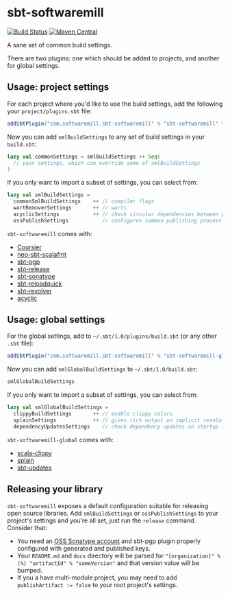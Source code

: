 # sbt-softwaremill
[![Build Status](https://travis-ci.org/softwaremill/sbt-softwaremill.svg?branch=master)](https://travis-ci.org/softwaremill/sbt-softwaremill)
[![Maven Central](https://maven-badges.herokuapp.com/maven-central/com.softwaremill.sbt-softwaremill/sbt-softwaremill/badge.svg)](https://maven-badges.herokuapp.com/maven-central/com.softwaremill.sbt-softwaremill/sbt-softwaremill)  

A sane set of common build settings.

There are two plugins: one which should be added to projects, and another for global settings.

## Usage: project settings 

For each project where you'd like to use the build settings, add the following your `project/plugins.sbt` file:

````scala
addSbtPlugin("com.softwaremill.sbt-softwaremill" % "sbt-softwaremill" % "1.3.5")
````

Now you can add `smlBuildSettings` to any set of build settings in your `build.sbt`:

````scala
lazy val commonSettings = smlBuildSettings ++ Seq(
  // your settings, which can override some of smlBuildSettings
) 
````

If you only want to import a subset of settings, you can select from:

````scala
lazy val smlBuildSettings =
  commonSmlBuildSettings    ++ // compiler flags
  wartRemoverSettings       ++ // warts
  acyclicSettings           ++ // check circular dependencies between packages
  ossPublishSettings           // configures common publishing process for all OSS libraries
````

`sbt-softwaremill` comes with:
- [Coursier](https://github.com/coursier/coursier)
- [neo-sbt-scalafmt](https://github.com/lucidsoftware/neo-sbt-scalafmt)
- [sbt-pgp](https://github.com/sbt/sbt-pgp)
- [sbt-release](https://github.com/sbt/sbt-release)
- [sbt-sonatype](https://github.com/xerial/sbt-sonatype)
- [sbt-reloadquick](https://github.com/dwijnand/sbt-reloadquick)
- [sbt-revolver](https://github.com/spray/sbt-revolver)
- [acyclic](https://github.com/lihaoyi/acyclic)

## Usage: global settings

For the global settings, add to `~/.sbt/1.0/plugins/build.sbt` (or any other `.sbt` file):

````scala
addSbtPlugin("com.softwaremill.sbt-softwaremill" % "sbt-softwaremill-global" % "1.3.5")
````

Now you can add `smlGlobalBuildSettings` to `~/.sbt/1.0/build.sbt`:

````scala
smlGlobalBuildSettings
````

If you only want to import a subset of settings, you can select from:

````scala
lazy val smlGlobalBuildSettings =
  clippyBuildSettings       ++ // enable clippy colors
  splainSettings            ++ // gives rich output on implicit resolution errors 
  dependencyUpdatesSettings    // check dependency updates on startup (max once per 12h)
````

`sbt-softwaremill-global` comes with:
- [scala-clippy](https://github.com/softwaremill/scala-clippy)
- [splain](https://github.com/tek/splain)
- [sbt-updates](https://github.com/rtimush/sbt-updates)

## Releasing your library

`sbt-softwaremill` exposes a default configuration suitable for releasing open source libraries.
Add `smlBuildSettings` or `ossPublishSettings` to your project's settings and you're all set, just run the `release` command.
Consider that:
- You need an [OSS Sonatype account](https://www.scala-sbt.org/1.x/docs/Using-Sonatype.html) and sbt-pgp plugin properly configured with generated and published keys.
- Your `README.md` and `docs` directory will be parsed for `"[organization]" %(%) "artifactId" % "someVersion"` and that version value will be bumped.
- If you a have multi-module project, you may need to add `publishArtifact := false` to your root project's settings. 
